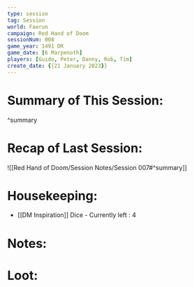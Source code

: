 ```yaml
---
type: session
tag: Session
world: Faerun
campaign: Red Hand of Doom
sessionNum: 008
game_year: 1491 DR
game_date: [6 Marpenoth]
players: [Guido, Peter, Danny, Rob, Tim]
create_date: {{21 January 2023}}
---
```




# Summary of This Session:

^summary

# Recap of Last Session:
![[Red Hand of Doom/Session Notes/Session 007#^summary]]

# Housekeeping:
- [[DM Inspiration]] Dice - Currently left : 4
# Notes:

# Loot:
